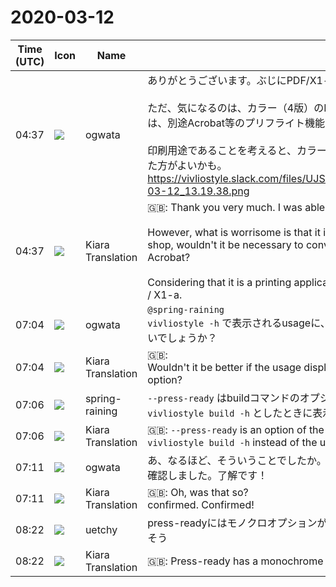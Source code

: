 # 2020-03-12

|Time (UTC)|Icon|Name|Message|
|---|---|---|---|
|04:37|![](https://avatars.slack-edge.com/2019-11-22/845042642576_070441337abaca9fb7b3_72.png)|ogwata|ありがとうございます。ぶじにPDF/X1-aに変換できました！<br><br>ただ、気になるのは、カラー（4版）のPDFになっていることです。これを印刷屋に入稿するには、別途Acrobat等のプリフライト機能で、変換が必要ではないでしょうか。<br><br>印刷用途であることを考えると、カラー／モノクロ、それぞれのPDF/X1-aを出力できるようにした方がよいかも。<br>https://vivliostyle.slack.com/files/UJS3RCS86/FV98GBR37/____________________________2020-03-12_13.19.38.png|
|04:37|![](https://avatars.slack-edge.com/2019-08-21/732685848020_f3f20736795184660348_72.png)|Kiara Translation|🇬🇧: Thank you very much. I was able to convert to PDF / X1-a!<br><br>However, what is worrisome is that it is a color (4th edition) PDF. To submit this to a print shop, wouldn't it be necessary to convert it separately using a preflight function such as Acrobat?<br><br>Considering that it is a printing application, it may be better to output color / monochrome PDF / X1-a.|
|07:04|![](https://avatars.slack-edge.com/2019-11-22/845042642576_070441337abaca9fb7b3_72.png)|ogwata|`@spring-raining`<br>`vivliostyle -h` で表示されるusageに、`--press-ready` オプションが表示された方がよいのではないでしょうか？|
|07:04|![](https://avatars.slack-edge.com/2019-08-21/732685848020_f3f20736795184660348_72.png)|Kiara Translation|🇬🇧: <br>Wouldn't it be better if the usage displayed by `vivliostyle -h` shows the` --press-ready` option?|
|07:06|![](https://secure.gravatar.com/avatar/1ac180f0868137292905c311b5fff781.jpg?s=72&d=https%3A%2F%2Fa.slack-edge.com%2Fdf10d%2Fimg%2Favatars%2Fava_0021-72.png)|spring-raining|`--press-ready` はbuildコマンドのオプションなので、vivliostyle-cli全体のusageではなく `vivliostyle build -h` としたときに表示されるべきだと考えています|
|07:06|![](https://avatars.slack-edge.com/2019-08-21/732685848020_f3f20736795184660348_72.png)|Kiara Translation|🇬🇧: `--press-ready` is an option of the build command, so it should be displayed when you use` vivliostyle build -h` instead of the usage of the entire vivliostyle-cli|
|07:11|![](https://avatars.slack-edge.com/2019-11-22/845042642576_070441337abaca9fb7b3_72.png)|ogwata|あ、なるほど、そういうことでしたか。<br>確認しました。了解です！|
|07:11|![](https://avatars.slack-edge.com/2019-08-21/732685848020_f3f20736795184660348_72.png)|Kiara Translation|🇬🇧: Oh, was that so?<br>confirmed. Confirmed!|
|08:22|![](https://avatars.slack-edge.com/2020-01-22/916403977808_18dc4c6c299ded1b6018_72.png)|uetchy|press-readyにはモノクロオプションがあるのでそれにアクセスする手段を提供してあげれば良さそう|
|08:22|![](https://avatars.slack-edge.com/2019-08-21/732685848020_f3f20736795184660348_72.png)|Kiara Translation|🇬🇧: Press-ready has a monochrome option, so it would be nice to provide a way to access it|
